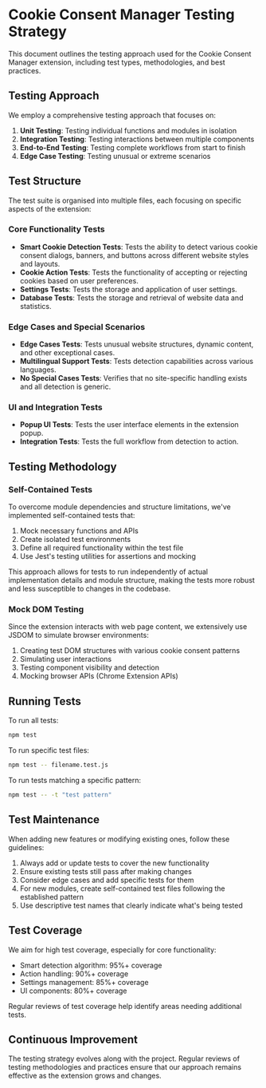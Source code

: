 # Cookie Consent Manager Testing Strategy

This document outlines the testing approach used for the Cookie Consent Manager extension, including test types, methodologies, and best practices.

## Testing Approach

We employ a comprehensive testing approach that focuses on:

1. **Unit Testing**: Testing individual functions and modules in isolation
2. **Integration Testing**: Testing interactions between multiple components
3. **End-to-End Testing**: Testing complete workflows from start to finish
4. **Edge Case Testing**: Testing unusual or extreme scenarios

## Test Structure

The test suite is organised into multiple files, each focusing on specific aspects of the extension:

### Core Functionality Tests

- **Smart Cookie Detection Tests**: Tests the ability to detect various cookie consent dialogs, banners, and buttons across different website styles and layouts.
- **Cookie Action Tests**: Tests the functionality of accepting or rejecting cookies based on user preferences.
- **Settings Tests**: Tests the storage and application of user settings.
- **Database Tests**: Tests the storage and retrieval of website data and statistics.

### Edge Cases and Special Scenarios

- **Edge Cases Tests**: Tests unusual website structures, dynamic content, and other exceptional cases.
- **Multilingual Support Tests**: Tests detection capabilities across various languages.
- **No Special Cases Tests**: Verifies that no site-specific handling exists and all detection is generic.

### UI and Integration Tests

- **Popup UI Tests**: Tests the user interface elements in the extension popup.
- **Integration Tests**: Tests the full workflow from detection to action.

## Testing Methodology

### Self-Contained Tests

To overcome module dependencies and structure limitations, we've implemented self-contained tests that:

1. Mock necessary functions and APIs
2. Create isolated test environments
3. Define all required functionality within the test file
4. Use Jest's testing utilities for assertions and mocking

This approach allows for tests to run independently of actual implementation details and module structure, making the tests more robust and less susceptible to changes in the codebase.

### Mock DOM Testing

Since the extension interacts with web page content, we extensively use JSDOM to simulate browser environments:

1. Creating test DOM structures with various cookie consent patterns
2. Simulating user interactions
3. Testing component visibility and detection
4. Mocking browser APIs (Chrome Extension APIs)

## Running Tests

To run all tests:

```bash
npm test
```

To run specific test files:

```bash
npm test -- filename.test.js
```

To run tests matching a specific pattern:

```bash
npm test -- -t "test pattern"
```

## Test Maintenance

When adding new features or modifying existing ones, follow these guidelines:

1. Always add or update tests to cover the new functionality
2. Ensure existing tests still pass after making changes
3. Consider edge cases and add specific tests for them
4. For new modules, create self-contained test files following the established pattern
5. Use descriptive test names that clearly indicate what's being tested

## Test Coverage

We aim for high test coverage, especially for core functionality:

- Smart detection algorithm: 95%+ coverage
- Action handling: 90%+ coverage
- Settings management: 85%+ coverage
- UI components: 80%+ coverage

Regular reviews of test coverage help identify areas needing additional tests.

## Continuous Improvement

The testing strategy evolves along with the project. Regular reviews of testing methodologies and practices ensure that our approach remains effective as the extension grows and changes. 